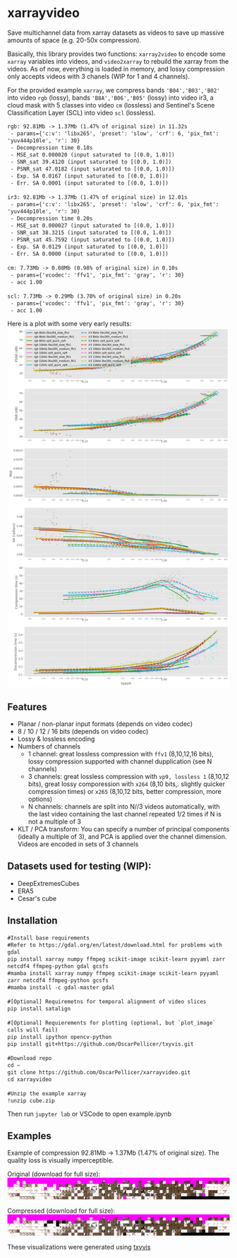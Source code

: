 # xarrayvideo

Save multichannel data from xarray datasets as videos to save up massive amounts of space (e.g. 20-50x compression).

Basically, this library provides two functions: `xarray2video` to encode some `xarray` variables into videos, and `video2xarray` to rebuild the xarray from the videos. As of now, everything is loaded in memory, and lossy compression only accepts videos with 3 chanels (WIP for 1 and 4 channels).

For the provided example `xarray`, we compress bands `'B04','B03','B02'` into video `rgb` (lossy), bands `'B8A','B06','B05'` (lossy) into video ir3, a cloud mask with 5 classes into video `cm` (lossless) and Sentinel's Scene Classification Layer (SCL) into video `scl` (lossless).

```{}
rgb: 92.81Mb -> 1.37Mb (1.47% of original size) in 11.32s
 - params={'c:v': 'libx265', 'preset': 'slow', 'crf': 6, 'pix_fmt': 'yuv444p10le', 'r': 30}
 - Decompression time 0.18s
 - MSE_sat 0.000020 (input saturated to [(0.0, 1.0)])
 - SNR_sat 39.4120 (input saturated to [(0.0, 1.0)])
 - PSNR_sat 47.0182 (input saturated to [(0.0, 1.0)])
 - Exp. SA 0.0167 (input saturated to [(0.0, 1.0)])
 - Err. SA 0.0001 (input saturated to [(0.0, 1.0)])
 
ir3: 92.81Mb -> 1.37Mb (1.47% of original size) in 12.01s
 - params={'c:v': 'libx265', 'preset': 'slow', 'crf': 6, 'pix_fmt': 'yuv444p10le', 'r': 30}
 - Decompression time 0.20s
 - MSE_sat 0.000027 (input saturated to [(0.0, 1.0)])
 - SNR_sat 38.3215 (input saturated to [(0.0, 1.0)])
 - PSNR_sat 45.7592 (input saturated to [(0.0, 1.0)])
 - Exp. SA 0.0129 (input saturated to [(0.0, 1.0)])
 - Err. SA 0.0000 (input saturated to [(0.0, 1.0)])
 
cm: 7.73Mb -> 0.08Mb (0.98% of original size) in 0.10s
 - params={'vcodec': 'ffv1', 'pix_fmt': 'gray', 'r': 30}
 - acc 1.00
 
scl: 7.73Mb -> 0.29Mb (3.70% of original size) in 0.20s
 - params={'vcodec': 'ffv1', 'pix_fmt': 'gray', 'r': 30}
 - acc 1.00
```

Here is a plot with some very early results:
![Results](examples/results_bpppb.png)

## Features

- Planar / non-planar input formats (depends on video codec)
- 8 / 10 / 12 / 16 bits (depends on video codec)
- Lossy & lossless encoding
- Numbers of channels
  - 1 channel: great lossless compression with `ffv1` (8,10,12,16 bits), lossy compression supported with channel dupplication (see N channels)
  - 3 channels: great lossless compression with `vp9, lossless 1` (8,10,12 bits), great lossy comporession with `x264` (8,10 bits,. slightly quicker compression times) or `x265` (8,10,12 bits, better compression, more options) 
  - N channels: channels are split into N//3 videos automatically, with the last video containing the last channel repeated 1/2 times if N is not a multiple of 3
- KLT / PCA transform: You can specify a number of principal components (ideally a multiple of 3), and PCA is applied over the channel dimension. Videos are encoded in sets of 3 channels

## Datasets used for testing (WIP):
 - DeepExtremesCubes
 - ERA5
 - Cesar's cube

## Installation

```{bash}
#Install base requirements
#Refer to https://gdal.org/en/latest/download.html for problems with gdal
pip install xarray numpy ffmpeg scikit-image scikit-learn pyyaml zarr netcdf4 ffmpeg-python gdal gcsfs
#mamba install xarray numpy ffmpeg scikit-image scikit-learn pyyaml zarr netcdf4 ffmpeg-python gcsfs 
#mamba install -c gdal-master gdal

#[Optional] Requiremetns for temporal alignment of video slices
pip install satalign

#[Optional] Requierements for plotting (optional, but `plot_image` calls will fail)
pip install ipython opencv-python
pip install git+https://github.com/OscarPellicer/txyvis.git

#Download repo
cd ~
git clone https://github.com/OscarPellicer/xarrayvideo.git
cd xarrayvideo

#Unzip the example xarray
!unzip cube.zip
```

Then run `jupyter lab` or VSCode to open example.ipynb

## Examples

Example of compression 92.81Mb -> 1.37Mb (1.47% of original size). The quality loss is visually imperceptible.

Original (download for full size):
![Original image](examples/RGB_original.jpg)

Compressed (download for full size):
![Compressed image](examples/RGB_compressed.jpg)

These visualizations were generated using [txyvis](https://github.com/OscarPellicer/txyvis)